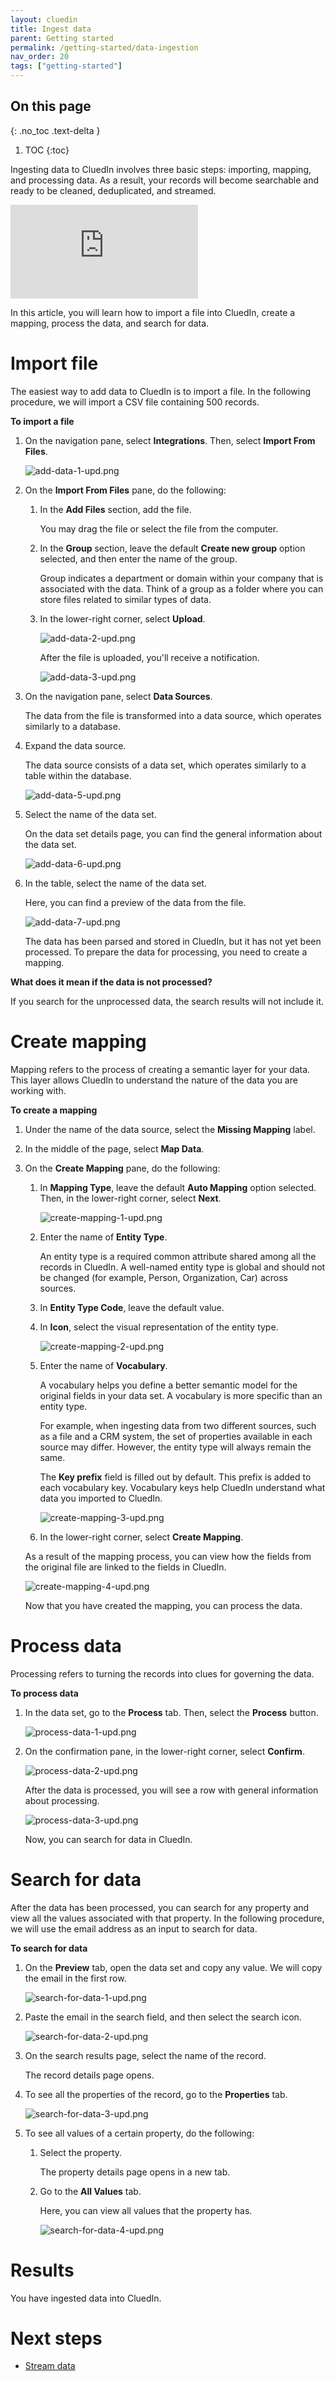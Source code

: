 ```yaml
---
layout: cluedin
title: Ingest data
parent: Getting started
permalink: /getting-started/data-ingestion
nav_order: 20
tags: ["getting-started"]
---
```


## On this page
{: .no_toc .text-delta }
1. TOC
{:toc}

Ingesting data to CluedIn involves three basic steps: importing, mapping, and processing data. As a result, your records will become searchable and ready to be cleaned, deduplicated, and streamed.

<div class="videoFrame">
<iframe src="https://player.vimeo.com/video/843840937?app_id=58479" frameborder="0" allow="autoplay; fullscreen; picture-in-picture" 
mozallowfullscreen webkitallowfullscreen allowfullscreen  title="Getting started with data ingestion in CluedIn"></iframe>
</div>

In this article, you will learn how to import a file into CluedIn, create a mapping, process the data, and search for data.

# Import file

The easiest way to add data to CluedIn is to import a file. In the following procedure, we will import a CSV file containing 500 records.

**To import a file**

1. On the navigation pane, select **Integrations**. Then, select **Import From Files**.

   ![add-data-1-upd.png](../../assets/images/getting-started/data-ingestion/add-data-1-upd.png)

1. On the **Import From Files** pane, do the following:

   1. In the **Add Files** section, add the file.

      You may drag the file or select the file from the computer.

   1. In the **Group** section, leave the default **Create new group** option selected, and then enter the name of the group.

      Group indicates a department or domain within your company that is associated with the data. Think of a group as a folder where you can store files related to similar types of data.

   1. In the lower-right corner, select **Upload**.

      ![add-data-2-upd.png](../../assets/images/getting-started/data-ingestion/add-data-2-upd.png)

      After the file is uploaded, you'll receive a notification.

      ![add-data-3-upd.png](../../assets/images/getting-started/data-ingestion/add-data-3-upd.png)

1. On the navigation pane, select **Data Sources**.

   The data from the file is transformed into a data source, which operates similarly to a database.

1. Expand the data source.

   The data source consists of a data set, which operates similarly to a table within the database.

   ![add-data-5-upd.png](../../assets/images/getting-started/data-ingestion/add-data-5-upd.png)

1. Select the name of the data set.

   On the data set details page, you can find the general information about the data set.

   ![add-data-6-upd.png](../../assets/images/getting-started/data-ingestion/add-data-6-upd.png)

1. In the table, select the name of the data set.

   Here, you can find a preview of the data from the file.

   ![add-data-7-upd.png](../../assets/images/getting-started/data-ingestion/add-data-7-upd.png)

   The data has been parsed and stored in CluedIn, but it has not yet been processed. To prepare the data for processing, you need to create a mapping.

**What does it mean if the data is not processed?**

If you search for the unprocessed data, the search results will not include it.

# Create mapping

Mapping refers to the process of creating a semantic layer for your data. This layer allows CluedIn to understand the nature of the data you are working with.

**To create a mapping**

1. Under the name of the data source, select the **Missing Mapping** label.

1. In the middle of the page, select **Map Data**.

1. On the **Create Mapping** pane, do the following:

   1. In **Mapping Type**, leave the default **Auto Mapping** option selected. Then, in the lower-right corner, select **Next**.

      ![create-mapping-1-upd.png](../../assets/images/getting-started/data-ingestion/create-mapping-1-upd.png)

   1. Enter the name of **Entity Type**.

      An entity type is a required common attribute shared among all the records in CluedIn. A well-named entity type is global and should not be changed (for example, Person, Organization, Car) across sources.

   1. In **Entity Type Code**, leave the default value.

   1. In **Icon**, select the visual representation of the entity type.

      ![create-mapping-2-upd.png](../../assets/images/getting-started/data-ingestion/create-mapping-2-upd.png)

   1. Enter the name of **Vocabulary**.

      A vocabulary helps you define a better semantic model for the original fields in your data set. A vocabulary is more specific than an entity type.

      For example, when ingesting data from two different sources, such as a file and a CRM system, the set of properties available in each source may differ. However, the entity type will always remain the same.

      The **Key prefix** field is filled out by default. This prefix is added to each vocabulary key. Vocabulary keys help CluedIn understand what data you imported to CluedIn.

      ![create-mapping-3-upd.png](../../assets/images/getting-started/data-ingestion/create-mapping-3-upd.png)

   1. In the lower-right corner, select **Create Mapping**.

   As a result of the mapping process, you can view how the fields from the original file are linked to the fields in CluedIn.

   ![create-mapping-4-upd.png](../../assets/images/getting-started/data-ingestion/create-mapping-4-upd.png)

   Now that you have created the mapping, you can process the data.

# Process data

Processing refers to turning the records into clues for governing the data.

**To process data**

1. In the data set, go to the **Process** tab. Then, select the **Process** button.

   ![process-data-1-upd.png](../../assets/images/getting-started/data-ingestion/process-data-1-upd.png)

1. On the confirmation pane, in the lower-right corner, select **Confirm**.

   ![process-data-2-upd.png](../../assets/images/getting-started/data-ingestion/process-data-2-upd.png)

   After the data is processed, you will see a row with general information about processing.

   ![process-data-3-upd.png](../../assets/images/getting-started/data-ingestion/process-data-3-upd.png)

   Now, you can search for data in CluedIn.

# Search for data

After the data has been processed, you can search for any property and view all the values associated with that property. In the following procedure, we will use the email address as an input to search for data.

**To search for data**

1. On the **Preview** tab, open the data set and copy any value. We will copy the email in the first row.

   ![search-for-data-1-upd.png](../../assets/images/getting-started/data-ingestion/search-for-data-1-upd.png)

1. Paste the email in the search field, and then select the search icon.

   ![search-for-data-2-upd.png](../../assets/images/getting-started/data-ingestion/search-for-data-2-upd.png)

1. On the search results page, select the name of the record.

   The record details page opens.

1. To see all the properties of the record, go to the **Properties** tab.

   ![search-for-data-3-upd.png](../../assets/images/getting-started/data-ingestion/search-for-data-3-upd.png)

1. To see all values of a certain property, do the following:

   1. Select the property.

      The property details page opens in a new tab.

   1. Go to the **All Values** tab.

      Here, you can view all values that the property has.

      ![search-for-data-4-upd.png](../../assets/images/getting-started/data-ingestion/search-for-data-4-upd.png)

# Results

You have ingested data into CluedIn.

# Next steps

- [Stream data](/getting-started/data-streaming)
